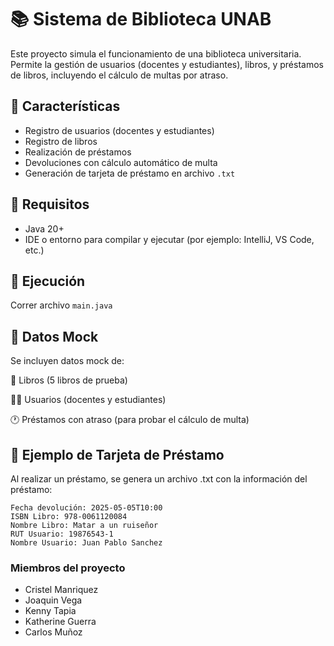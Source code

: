 # 📚 Sistema de Biblioteca UNAB

Este proyecto simula el funcionamiento de una biblioteca universitaria. Permite la gestión de usuarios (docentes y estudiantes), libros, y préstamos de libros, incluyendo el cálculo de multas por atraso.

## 🚀 Características

- Registro de usuarios (docentes y estudiantes)
- Registro de libros
- Realización de préstamos
- Devoluciones con cálculo automático de multa
- Generación de tarjeta de préstamo en archivo `.txt`

## 📝 Requisitos

- Java 20+
- IDE o entorno para compilar y ejecutar (por ejemplo: IntelliJ, VS Code, etc.)

## 🧪 Ejecución

Correr archivo `main.java`

## 📂 Datos Mock
Se incluyen datos mock de:

📘 Libros (5 libros de prueba)

👨‍🏫 Usuarios (docentes y estudiantes)

🕐 Préstamos con atraso (para probar el cálculo de multa)

## 📄 Ejemplo de Tarjeta de Préstamo
Al realizar un préstamo, se genera un archivo .txt con la información del préstamo:

```Fecha Prestamo: 2025-04-15T10:00
Fecha devolución: 2025-05-05T10:00
ISBN Libro: 978-0061120084
Nombre Libro: Matar a un ruiseñor
RUT Usuario: 19876543-1
Nombre Usuario: Juan Pablo Sanchez
```

### Miembros del proyecto

- Cristel Manriquez
- Joaquin Vega
- Kenny Tapia
- Katherine Guerra
- Carlos Muñoz